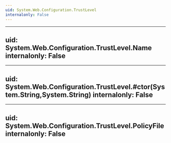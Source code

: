 ```yaml
---
uid: System.Web.Configuration.TrustLevel
internalonly: False
---
```


---
uid: System.Web.Configuration.TrustLevel.Name
internalonly: False
---

---
uid: System.Web.Configuration.TrustLevel.#ctor(System.String,System.String)
internalonly: False
---

---
uid: System.Web.Configuration.TrustLevel.PolicyFile
internalonly: False
---
